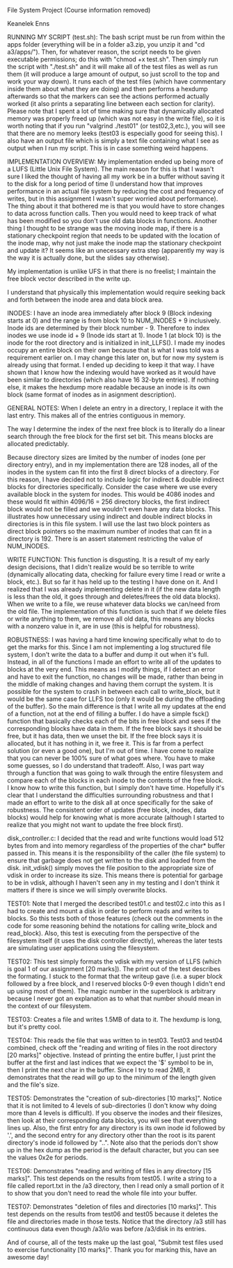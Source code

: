 File System Project (Course information removed)

Keanelek Enns

RUNNING MY SCRIPT (test.sh):
The bash script must be run from within the apps folder (everything will be in 
a folder a3.zip, you unzip it and "cd a3/apps/"). Then, for whatever reason, the
script needs to be given executable permissions; do this with "chmod +x test.sh".
Then simply run the script with "./test.sh" and it will make all of the test files
as well as run them (it will produce a large amount of output, so just scroll to the 
top and work your way down). It runs each of the test files (which have commentary inside
them about what they are doing) and then performs a hexdump afterwards so that the
markers can see the actions performed actually worked (it also prints a separating
line between each section for clarity). Please note that I spent a lot of time making
sure that dynamically allocated memory was properly freed up (which was not easy in the
write file), so it is worth noting that if you run "valgrind ./test01" (or test02,3,etc.),
you will see that there are no memory leeks (test03 is especially good for seeing this).
I also have an output file which is simply a text file containing what I see as output
when I run my script. This is in case something weird happens.

IMPLEMENTATION OVERVIEW:
My implementation ended up being more of a LUFS (Little Unix File System).
The main reason for this is that I wasn't sure I liked the
thought of having all my work be in a buffer without saving it to the disk for a long
period of time (I understand how that improves performance in an actual file system
by reducing the cost and frequency of writes, but in this assignment I wasn't super
worried about performance). The thing about it that bothered me is that you would
have to store changes to data across function calls. Then you would need to keep track
of what has been modified so you don't use old data blocks in functions. 
Another thing I thought to be strange was the moving inode map, if 
there is a stationary checkpoint region that needs to be updated with the location
of the inode map, why not just make the inode map the stationary checkpoint and update
it? It seems like an unecessary extra step (apparently my way is the way it is actually
done, but the slides say otherwise).

My implementation is unlike UFS in that there is no freelist;
I maintain the free block vector described in the write up.

I understand that physically this implementation would require seeking back and forth between
the inode area and data block area.

INODES:
I have an inode area immediately after block 9 (Block indexing starts at 0) and the range is from
block 10 to NUM_INODES + 9 inclusively. Inode ids are determined by their block number - 9.
Therefore to index inodes we use inode id + 9 (Inode ids start at 1). Inode 1 (at block 10)
is the inode for the root directory and is initialized in init_LLFS().
I made my inodes occupy an entire block on their own because that is what I was told
was a requirement earlier on. I may change this later on, but for now my system is already using that
format. I ended up deciding to keep it that way. I have shown that I know how the indexing would have
worked as it would have been similar to directories (which also have 16 32-byte entries). If nothing
else, it makes the hexdump more readable because an inode is its own block (same format of inodes as
in asignment description).

GENERAL NOTES:
When I delete an entry in a directory, I replace it with the last entry. This
makes all of the entries contiguous in memory.

The way I determine the index of the next free block is to literally do a linear 
search through the free block for the first set bit. This means blocks are allocated
predictably.

Because directory sizes are limited by the number of inodes (one per directory entry),
and in my implementation there are 128 inodes, all of the inodes in the system can 
fit into the first 8 direct blocks of a directory. For this reason, I have decided not
to include logic for indirect & double indirect blocks for directories specifically.
Consider the case where we use every available block in the system for inodes. This would
be 4086 inodes and these would fit within 4096/16 = 256 directory blocks, the first indirect
block would not be filled and we wouldn't even have any data blocks. This illustrates
how unnecessary using indirect and double indirect blocks in directories is in this file system.
I will use the last two block pointers as direct block pointers so the maximum number of inodes
that can fit in a directory is 192. There is an assert statement restricting the value of 
NUM_INODES.

WRITE FUNCTION:
This function is disgusting. It is a result of my early design
decisions, that I didn't realize would be so terrible to write
(dynamically allocating data, checking for failure every time I
read or write a block, etc.). But so far it has held up to the 
testing I have done on it. And I realized that I was already 
implementing delete in it (if the new data length is less than
the old, it goes through and deletes/frees the old data blocks).
When we write to a file, we reuse whatever data blocks we can/need
from the old file. The implementation of this function is such that
if we delete files or write anything to them, we remove all old data,
this means any blocks with a nonzero value in it, are in use (this
is helpful for robustness).

ROBUSTNESS:
I was having a hard time knowing specifically what to do to get the marks for this.
Since I am not implementing a log structured file system, I don't write the data 
to a buffer and dump it out when it's full. Instead, in all of the functions I made
an effort to write all of the updates to blocks at the very end. This means as I modify
things, if I detect an error and have to exit the function, no changes will be made, 
rather than being in the middle of making changes and having them corrupt the system.
It is possible for the system to crash in between each call to write_block,
but it would be the same case for LLFS too (only it would be during the offloading of the buffer).
So the main difference is that I write all my updates at the end of a function, not at
the end of filling a buffer. I do have a simple fsck() function that basically checks each of
the bits in free block and sees if the corresponding blocks have data in them. If the free
block says it should be free, but it has data, then we unset the bit. If the free block
says it is allocated, but it has nothing in it, we free it. This is far from a perfect solution
(or even a good one), but I'm out of time. I have come to realize that you can never be 100% sure
of what goes where. You have to make some guesses, so I do understand that tradeoff. Also, I was
part way through a function that was going to walk through the entire filesystem and compare each
of the blocks in each inode to the contents of the free block. I know how to write this function,
but I simply don't have time. Hopefully it's clear that I understand the difficulties surrounding
robustness and that I made an effort to write to the disk all at once specifically for the sake of 
robustness. The consistent order of updates (free block, inodes, data blocks) would help for knowing
what is more accurate (although I started to realize that you might not want to update the free block
first). 

disk_controller.c:
I decided that the read and write functions would load 512 bytes
from and into memory regardless of the properties of the char* buffer passed
in. This means it is the responsibility of the caller (the file system)
to ensure that garbage does not get written to the disk and loaded from 
the disk.
init_vdisk() simply moves the file position to the appropriate size of vdisk
in order to increase its size. This means there is potential for garbage
to be in vdisk, although I haven't seen any in my testing and I don't think
it matters if there is since we will simply overwrite blocks.

TEST01:
Note that I merged the described test01.c and test02.c into this as I had to
create and mount a disk in order to perform reads and writes to blocks. So this
tests both of those features (check out the comments in the code for some reasoning
behind the notations for calling write_block and read_block). Also, this test is
executing from the perspective of the filesystem itself (it uses the disk controller
directly), whereas the later tests are simulating user applications using the filesystem.

TEST02:
This test simply formats the vdisk with my version of LLFS (which is
goal 1 of our assignment [20 marks]). The print out of the test
describes the formating. I stuck to the format that the writeup gave
(i.e. a super block followed by a free block, and I reserved blocks 
0-9 even though I didn't end up using most of them). The magic number
in the superblock is arbitrary because I never got an explanation as 
to what that number should mean in the context of our filesystem.

TEST03:
Creates a file and writes 1.5MB of data to it.
The hexdump is long, but it's pretty cool.

TEST04:
This reads the file that was written to in test03. Test03 and test04
combined, check off the "reading and writing of files in the root
directory [20 marks]" objective. Instead of printing the entire buffer,
I just print the buffer at the first and last indices that we expect
the '$' symbol to be in, then I print the next char in the buffer. Since I 
try to read 2MB, it demonstrates that the read will go up to the minimum
of the length given and the file's size.

TEST05:
Demonstrates the "creation of sub-directories [10 marks]". Notice
that it is not limited to 4 levels of sub-directories (I don't know
why doing more than 4 levels is difficult). If you observe the inodes
and their filesizes, then look at their corresponding data blocks, you
will see that everything lines up. Also, the first entry for any 
directory is its own inode id followed by '.', and the second entry for any
directory other than the root is its parent directory's inode id followed by "..".
Note also that the periods don't show up in the hex dump as the period is the
default character, but you can see the values 0x2e for periods.

TEST06:
Demonstrates "reading and writing of files in any directory [15 marks]".
This test depends on the results from test05.
I write a string to a file called report.txt in the /a3 directory, then I read only a small 
portion of it to show that you don't need to read the whole file into your buffer.

TEST07:
Demonstrates "deletion of files and directories [10 marks]".
This test depends on the results from test06 and test05 because
it deletes the file and directories made in those tests. Notice
that the directory /a3 still has continuous data even though 
/a3/io was before /a3/disk in its entries.

And of course, all of the tests make up the last goal, "Submit test files used to exercise functionality [10 marks]".
Thank you for marking this, have an awesome day!
